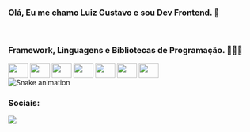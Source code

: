 ### Olá, Eu me chamo Luiz Gustavo e sou Dev Frontend. 👋

<div class='frameworks'><br> 

### Framework, Linguagens e Bibliotecas de Programação. 👨🏽‍💻​

  <img align="center" width='40' height="30"  src="https://cdn.jsdelivr.net/gh/devicons/devicon/icons/html5/html5-original.svg" />
  <img align="center" width='40' height="30"  src="https://cdn.jsdelivr.net/gh/devicons/devicon/icons/css3/css3-original.svg" />
  <img align="center" width='40' height="30" src="https://cdn.jsdelivr.net/gh/devicons/devicon/icons/sass/sass-original.svg" />
  <img align="center" width='40' height="30" src="https://cdn.jsdelivr.net/gh/devicons/devicon/icons/javascript/javascript-plain.svg" />
  <img align="center" width='40' height="30" src="https://cdn.jsdelivr.net/gh/devicons/devicon/icons/typescript/typescript-original.svg" />
  <img align="center" width='40' height="30" src="https://cdn.jsdelivr.net/gh/devicons/devicon/icons/react/react-original-wordmark.svg" />
  <img align="center" width='40' height="30" src="https://cdn.jsdelivr.net/gh/devicons/devicon/icons/angularjs/angularjs-original.svg" />
</div

![Snake animation](https://github.com/luizgsv/luizgsv/blob/output/github-contribution-grid-snake.svg)

### Sociais:

<div> 
  <a href="https://www.linkedin.com/in/luiz-vargas/" target="_blank"><img src="https://img.shields.io/badge/LinkedIn-0077B5?style=for-the-badge&logo=linkedin&logoColor=white" target="_blank"></a> 
</div>
